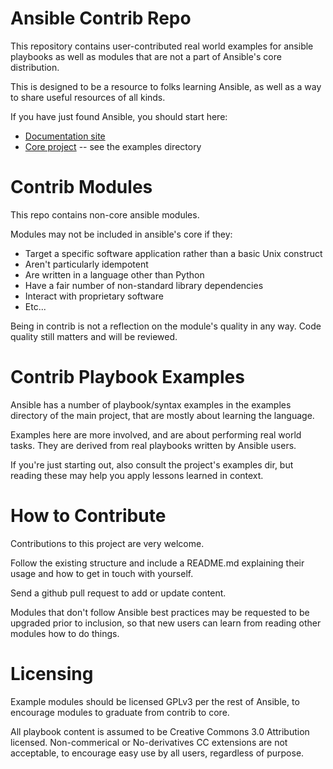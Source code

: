 Ansible Contrib Repo
====================

This repository contains user-contributed real world examples for ansible playbooks as well as modules that
are not a part of Ansible's core distribution.

This is designed to be a resource to folks learning Ansible, as well as a way to share useful resources
of all kinds.

If you have just found Ansible, you should start here:

   * [Documentation site](http://ansible.github.com)
   * [Core project](https://github.com/ansible/ansible) -- see the examples directory

Contrib Modules
===============

This repo contains non-core ansible modules.

Modules may not be included in ansible's core if they:

   * Target a specific software application rather than a basic Unix construct
   * Aren't particularly idempotent
   * Are written in a language other than Python
   * Have a fair number of non-standard library dependencies
   * Interact with proprietary software
   * Etc...

Being in contrib is not a reflection on the module's quality in any way.  Code
quality still matters and will be reviewed.

Contrib Playbook Examples
======================

Ansible has a number of playbook/syntax examples in the examples directory
of the main project, that are mostly about learning the language.

Examples here are more involved, and are about performing real world tasks.
They are derived from real playbooks written by Ansible users.

If you're just starting out, also consult the project's examples dir, but reading
these may help you apply lessons learned in context.

How to Contribute
=================

Contributions to this project are very welcome.

Follow the existing structure and include a README.md explaining
their usage and how to get in touch with yourself.

Send a github pull request to add or update content.

Modules that don't follow Ansible best practices may be requested to be upgraded prior
to inclusion, so that new users can learn from reading other modules how to do things.

Licensing
=========

Example modules should be licensed GPLv3 per the rest of Ansible, to encourage modules
to graduate from contrib to core.

All playbook content is assumed to be Creative Commons 3.0 Attribution licensed. 
Non-commerical or No-derivatives CC extensions are not acceptable, to encourage
easy use by all users, regardless of purpose.

